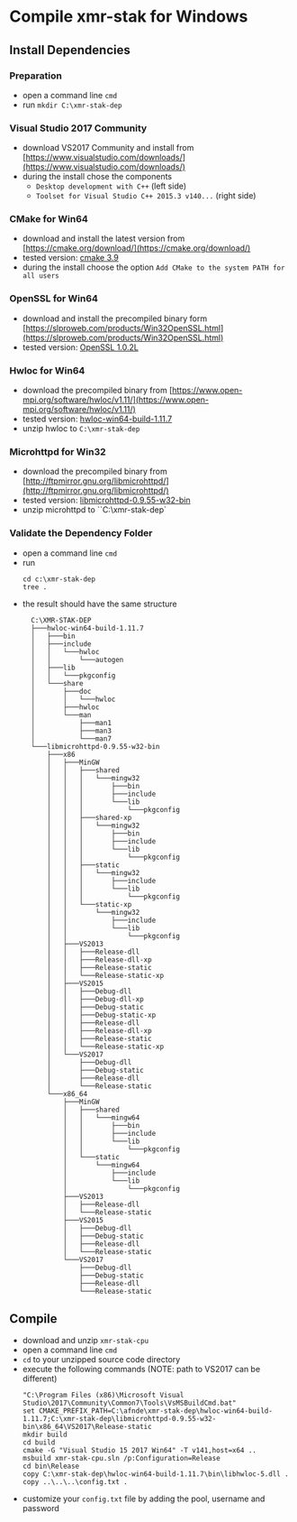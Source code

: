 # Compile **xmr-stak** for Windows

## Install Dependencies

### Preparation

- open a command line `cmd`
- run `mkdir C:\xmr-stak-dep`

### Visual Studio 2017 Community

- download VS2017 Community and install from [https://www.visualstudio.com/downloads/](https://www.visualstudio.com/downloads/)
- during the install chose the components
  - `Desktop development with C++` (left side)
  - `Toolset for Visual Studio C++ 2015.3 v140...` (right side)

### CMake for Win64

- download and install the latest version from [https://cmake.org/download/](https://cmake.org/download/)
- tested version: [cmake 3.9](https://cmake.org/files/v3.9/cmake-3.9.0-rc3-win64-x64.msi)
- during the install choose the option `Add CMake to the system PATH for all users`

### OpenSSL for Win64

- download and install the precompiled binary form [https://slproweb.com/products/Win32OpenSSL.html](https://slproweb.com/products/Win32OpenSSL.html)
- tested version: [OpenSSL 1.0.2L](https://slproweb.com/download/Win64OpenSSL-1_0_2L.exe)

### Hwloc for Win64

- download the precompiled binary from [https://www.open-mpi.org/software/hwloc/v1.11/](https://www.open-mpi.org/software/hwloc/v1.11/)
- tested version: [hwloc-win64-build-1.11.7](https://www.open-mpi.org/software/hwloc/v1.11/downloads/hwloc-win64-build-1.11.7.zip)
- unzip hwloc to `C:\xmr-stak-dep`

### Microhttpd for Win32

- download the precompiled binary from [http://ftpmirror.gnu.org/libmicrohttpd/](http://ftpmirror.gnu.org/libmicrohttpd/)
- tested version: [libmicrohttpd-0.9.55-w32-bin](http://mirror.reismil.ch/gnu/libmicrohttpd/libmicrohttpd-0.9.55-w32-bin.zip)
- unzip microhttpd to ``C:\xmr-stak-dep`

### Validate the Dependency Folder

- open a command line `cmd`
- run
   ```
   cd c:\xmr-stak-dep
   tree .
   ```
- the result should have the same structure
  ```
    C:\XMR-STAK-DEP
    ├───hwloc-win64-build-1.11.7
    │   ├───bin
    │   ├───include
    │   │   └───hwloc
    │   │       └───autogen
    │   ├───lib
    │   │   └───pkgconfig
    │   └───share
    │       ├───doc
    │       │   └───hwloc
    │       ├───hwloc
    │       └───man
    │           ├───man1
    │           ├───man3
    │           └───man7
    └───libmicrohttpd-0.9.55-w32-bin
        ├───x86
        │   ├───MinGW
        │   │   ├───shared
        │   │   │   └───mingw32
        │   │   │       ├───bin
        │   │   │       ├───include
        │   │   │       └───lib
        │   │   │           └───pkgconfig
        │   │   ├───shared-xp
        │   │   │   └───mingw32
        │   │   │       ├───bin
        │   │   │       ├───include
        │   │   │       └───lib
        │   │   │           └───pkgconfig
        │   │   ├───static
        │   │   │   └───mingw32
        │   │   │       ├───include
        │   │   │       └───lib
        │   │   │           └───pkgconfig
        │   │   └───static-xp
        │   │       └───mingw32
        │   │           ├───include
        │   │           └───lib
        │   │               └───pkgconfig
        │   ├───VS2013
        │   │   ├───Release-dll
        │   │   ├───Release-dll-xp
        │   │   ├───Release-static
        │   │   └───Release-static-xp
        │   ├───VS2015
        │   │   ├───Debug-dll
        │   │   ├───Debug-dll-xp
        │   │   ├───Debug-static
        │   │   ├───Debug-static-xp
        │   │   ├───Release-dll
        │   │   ├───Release-dll-xp
        │   │   ├───Release-static
        │   │   └───Release-static-xp
        │   └───VS2017
        │       ├───Debug-dll
        │       ├───Debug-static
        │       ├───Release-dll
        │       └───Release-static
        └───x86_64
            ├───MinGW
            │   ├───shared
            │   │   └───mingw64
            │   │       ├───bin
            │   │       ├───include
            │   │       └───lib
            │   │           └───pkgconfig
            │   └───static
            │       └───mingw64
            │           ├───include
            │           └───lib
            │               └───pkgconfig
            ├───VS2013
            │   ├───Release-dll
            │   └───Release-static
            ├───VS2015
            │   ├───Debug-dll
            │   ├───Debug-static
            │   ├───Release-dll
            │   └───Release-static
            └───VS2017
                ├───Debug-dll
                ├───Debug-static
                ├───Release-dll
                └───Release-static
  ```

## Compile

- download and unzip `xmr-stak-cpu`
- open a command line `cmd`
- `cd` to your unzipped source code directory
- execute the following commands (NOTE: path to VS2017 can be different)
  ```
  "C:\Program Files (x86)\Microsoft Visual Studio\2017\Community\Common7\Tools\VsMSBuildCmd.bat"
  set CMAKE_PREFIX_PATH=C:\afnde\xmr-stak-dep\hwloc-win64-build-1.11.7;C:\xmr-stak-dep\libmicrohttpd-0.9.55-w32-bin\x86_64\VS2017\Release-static
  mkdir build
  cd build
  cmake -G "Visual Studio 15 2017 Win64" -T v141,host=x64 ..
  msbuild xmr-stak-cpu.sln /p:Configuration=Release
  cd bin\Release
  copy C:\xmr-stak-dep\hwloc-win64-build-1.11.7\bin\libhwloc-5.dll .
  copy ..\..\..\config.txt .
  ```
- customize your `config.txt` file by adding the pool, username and password
